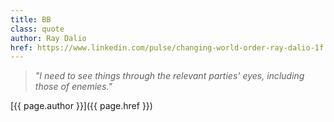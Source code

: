 ```yaml
---
title: BB
class: quote
author: Ray Dalio
href: https://www.linkedin.com/pulse/changing-world-order-ray-dalio-1f
---
```


> *"I need to see things through the relevant parties' eyes, including those of enemies."*

[{{ page.author }}]({{ page.href }})